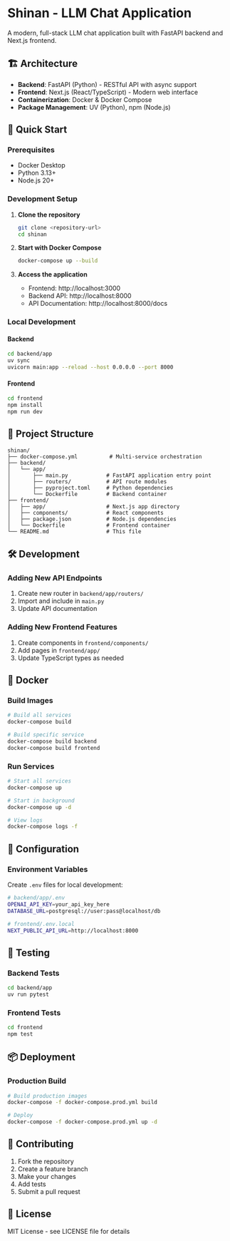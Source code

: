 # Shinan - LLM Chat Application

A modern, full-stack LLM chat application built with FastAPI backend and Next.js frontend.

## 🏗️ Architecture

- **Backend**: FastAPI (Python) - RESTful API with async support
- **Frontend**: Next.js (React/TypeScript) - Modern web interface
- **Containerization**: Docker & Docker Compose
- **Package Management**: UV (Python), npm (Node.js)

## 🚀 Quick Start

### Prerequisites
- Docker Desktop
- Python 3.13+
- Node.js 20+

### Development Setup

1. **Clone the repository**
   ```bash
   git clone <repository-url>
   cd shinan
   ```

2. **Start with Docker Compose**
   ```bash
   docker-compose up --build
   ```

3. **Access the application**
   - Frontend: http://localhost:3000
   - Backend API: http://localhost:8000
   - API Documentation: http://localhost:8000/docs

### Local Development

#### Backend
```bash
cd backend/app
uv sync
uvicorn main:app --reload --host 0.0.0.0 --port 8000
```

#### Frontend
```bash
cd frontend
npm install
npm run dev
```

## 📁 Project Structure

```
shinan/
├── docker-compose.yml          # Multi-service orchestration
├── backend/
│   └── app/
│       ├── main.py            # FastAPI application entry point
│       ├── routers/           # API route modules
│       ├── pyproject.toml     # Python dependencies
│       └── Dockerfile         # Backend container
├── frontend/
│   ├── app/                   # Next.js app directory
│   ├── components/            # React components
│   ├── package.json           # Node.js dependencies
│   └── Dockerfile             # Frontend container
└── README.md                  # This file
```

## 🛠️ Development

### Adding New API Endpoints
1. Create new router in `backend/app/routers/`
2. Import and include in `main.py`
3. Update API documentation

### Adding New Frontend Features
1. Create components in `frontend/components/`
2. Add pages in `frontend/app/`
3. Update TypeScript types as needed

## 🐳 Docker

### Build Images
```bash
# Build all services
docker-compose build

# Build specific service
docker-compose build backend
docker-compose build frontend
```

### Run Services
```bash
# Start all services
docker-compose up

# Start in background
docker-compose up -d

# View logs
docker-compose logs -f
```

## 🔧 Configuration

### Environment Variables
Create `.env` files for local development:

```bash
# backend/app/.env
OPENAI_API_KEY=your_api_key_here
DATABASE_URL=postgresql://user:pass@localhost/db

# frontend/.env.local
NEXT_PUBLIC_API_URL=http://localhost:8000
```

## 🧪 Testing

### Backend Tests
```bash
cd backend/app
uv run pytest
```

### Frontend Tests
```bash
cd frontend
npm test
```

## 📦 Deployment

### Production Build
```bash
# Build production images
docker-compose -f docker-compose.prod.yml build

# Deploy
docker-compose -f docker-compose.prod.yml up -d
```

## 🤝 Contributing

1. Fork the repository
2. Create a feature branch
3. Make your changes
4. Add tests
5. Submit a pull request

## 📄 License

MIT License - see LICENSE file for details 